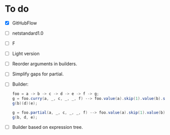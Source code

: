 # To do

- [x] GitHubFlow
- [ ] netstandard1.0
- [ ] F
- [ ] Light version
- [ ] Reorder arguments in builders.
- [ ] Simplify gaps for partial.
- [ ] Builder:

   ``` c#
   foo = a -> b -> c -> d -> e -> f -> g;
   g = foo.curry(a, _, c, _, _, f) --> foo.value(a).skip(1).value(b).skip(2).value(c).curry();
   g(b)(d)(e);

   g = foo.partial(a, _, c, _, _, f) --> foo.value(a).skip(1).value(b).skip(2).value(c).partial();
   g(b, d, e);
   ```

- [ ] Builder based on expression tree.
